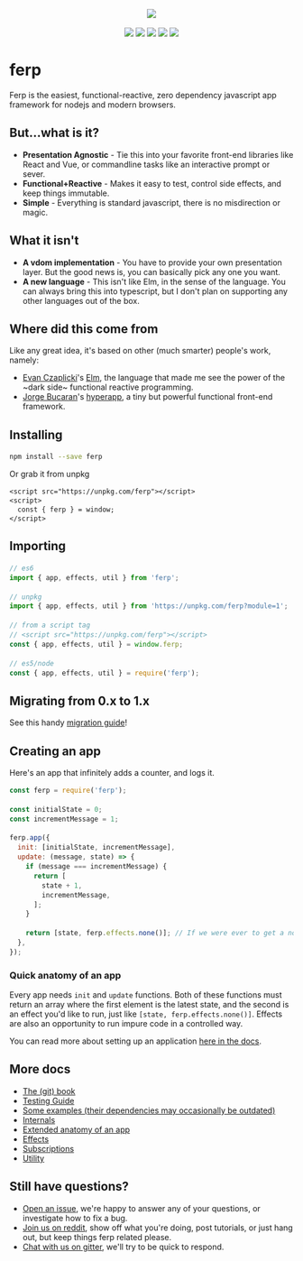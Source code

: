 <p align="center">
  <img src="./docs/f%3D>rp.jpg" />
</p>


<p align="center">
  <img src="https://badge.fury.io/js/ferp.svg" />
  <img src="https://github.com/ferp-js/ferp/workflows/Pull%20Request%20CI/badge.svg" />
  <img src="https://img.shields.io/librariesio/release/npm/ferp" />
  <img src="https://snyk.io/test/github/ferp-js/ferp/badge.svg" />
  <a href="https://gitter.im/mrozbarry/ferp?utm_source=badge&utm_medium=badge&utm_campaign=pr-badge&utm_content=badge" title="Join the chat on gitter.im">
    <img src="https://badges.gitter.im/mrozbarry/ferp.svg" />
  </a>
</p>

# ferp

Ferp is the easiest, functional-reactive, zero dependency javascript app framework for nodejs and modern browsers.

## But...what is it?

 - **Presentation Agnostic** - Tie this into your favorite front-end libraries like React and Vue, or commandline tasks like an interactive prompt or sever.
 - **Functional+Reactive** - Makes it easy to test, control side effects, and keep things immutable.
 - **Simple** - Everything is standard javascript, there is no misdirection or magic.

## What it isn't

 - **A vdom implementation** - You have to provide your own presentation layer. But the good news is, you can basically pick any one you want.
 - **A new language** - This isn't like Elm, in the sense of the language. You can always bring this into typescript, but I don't plan on supporting any other languages out of the box.

## Where did this come from

Like any great idea, it's based on other (much smarter) people's work, namely:
 - [Evan Czaplicki](https://github.com/evancz)'s [Elm](https://elm-lang.org/), the language that made me see the power of the ~dark side~ functional reactive programming.
 - [Jorge Bucaran](https://github.com/jorgebucaran)'s [hyperapp](https://github.com/jorgebucaran/hyperapp), a tiny but powerful functional front-end framework.

## Installing

```bash
npm install --save ferp
```

Or grab it from unpkg

```
<script src="https://unpkg.com/ferp"></script>
<script>
  const { ferp } = window;
</script>
```

## Importing

```js
// es6
import { app, effects, util } from 'ferp';

// unpkg
import { app, effects, util } from 'https://unpkg.com/ferp?module=1';

// from a script tag
// <script src="https://unpkg.com/ferp"></script>
const { app, effects, util } = window.ferp;

// es5/node
const { app, effects, util } = require('ferp');
```

## Migrating from 0.x to 1.x

See this handy [migration guide](./MIGRATION.md)!

## Creating an app

Here's an app that infinitely adds a counter, and logs it.

```javascript
const ferp = require('ferp');

const initialState = 0;
const incrementMessage = 1;

ferp.app({
  init: [initialState, incrementMessage],
  update: (message, state) => {
    if (message === incrementMessage) {
      return [
        state + 1,
        incrementMessage,
      ];
    }

    return [state, ferp.effects.none()]; // If we were ever to get a non-increment message, don't lose the state!
  },
});
```

### Quick anatomy of an app

Every app needs `init` and `update` functions.
Both of these functions must return an array where the first element is the latest state, and the second is an effect you'd like to run, just like `[state, ferp.effects.none()]`.
Effects are also an opportunity to run impure code in a controlled way.

You can read more about setting up an application [here in the docs](./docs/index.md).

## More docs

 - [The (git) book](https://app.gitbook.com/@ferp-js/s/ferp/)
 - [Testing Guide](./TESTING.md)
 - [Some examples (their dependencies may occasionally be outdated)](https://github.com/ferp-js/examples)
 - [Internals](./INTERNALS.md)
 - [Extended anatomy of an app](./docs/index.md)
 - [Effects](./src/ferp/effects/README.md)
 - [Subscriptions](./src/ferp/subscriptions/README.md)
 - [Utility](./src/ferp/util/README.md)

## Still have questions?

 - [Open an issue](https://github.com/ferp-js/ferp/issues/new), we're happy to answer any of your questions, or investigate how to fix a bug.
 - [Join us on reddit](https://www.reddit.com/r/ferp), show off what you're doing, post tutorials, or just hang out, but keep things ferp related please.
 - [Chat with us on gitter](https://gitter.im/mrozbarry/ferp), we'll try to be quick to respond.
